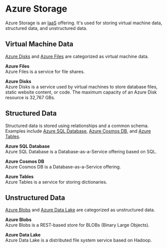 # Azure Storage
Azure Storage is an [IaaS](/cloud/concepts/README.md#cloud-service-models) offering. It's used for storing virtual machine data, structured data, and unstructured data. 

## Virtual Machine Data
[Azure Disks](/cloud/azure/services/storage/types/virtual-machine-data/disks/README.md) and [Azure Files](/cloud/azure/services/storage/types/virtual-machine-data/files/README.md) are categorized as virtual machine data.  

**Azure Files**  
Azure Files is a service for file shares.  

**Azure Disks**  
Azure Disks is a service used by virtual machines to store database files, static website content, or code. The maximum capacity of an Azure Disk resource is 32,767 GBs. 

## Structured Data
Structured data is stored using relationships and a common schema. Examples include [Azure SQL Database](/cloud/azure/services/storage/types/structured-data/sql-database/README.md), [Azure Cosmos DB](/cloud/azure/services/storage/types/structured-data/cosmos-db/README.md), and [Azure Tables](/cloud/azure/services/storage/types/structured-data/tables/README.md). 

**Azure SQL Database**  
Azure SQL Database is a Database-as-a-Service offering based on SQL. 

**Azure Cosmos DB**  
Azure Cosmos DB is a Database-as-a-Service offering. 

**Azure Tables**  
Azure Tables is a service for storing dictionaries. 

## Unstructured Data
[Azure Blobs](/cloud/azure/services/storage/types/unstructured-data/blobs/README.md) and [Azure Data Lake](/cloud/azure/services/storage/types/unstructured-data/data-lake/README.md) are categorized as unstructured data. 

**Azure Blobs**  
Azure Blobs is a REST-based store for BLOBs (Binary Large Objects). 

**Azure Data Lake**  
Azure Data Lake is a distributed file system service based on Hadoop.  
